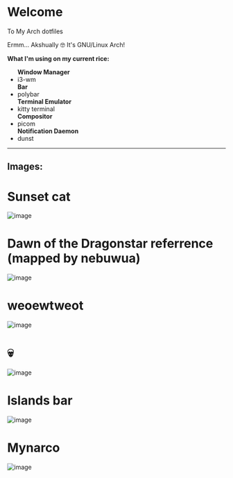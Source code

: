 # Welcome
To My Arch dotfiles

Ermm... Akshually 🤓 It's GNU/Linux Arch!


<b>What I'm using on my current rice:</b>
<ul>
<b>Window Manager</b>
  <li>i3-wm</li>
<b>Bar</b>
  <li>polybar</li>
<b>Terminal Emulator</b>
  <li>kitty terminal</li>
<b>Compositor</b>
  <li>picom</li>
<b>Notification Daemon</b>
  <li>dunst</li> 
</ul>
<hr>

<b><h2>Images:</h2></b>
# Sunset cat
![image](https://github.com/sexore/dotfiles/assets/44409590/baf0c8c6-0394-4616-b2d3-e22713aede58)


# Dawn of the Dragonstar referrence (mapped by nebuwua)
![image](https://github.com/sexore/dotfiles/assets/44409590/5b9cf63f-ce38-46d5-b772-d28726b86ae9)


# weoewtweot
![image](https://github.com/sexore/dotfiles/assets/44409590/eddee833-084e-4944-9913-247b351f1971)

# 💀
![image](https://github.com/sexore/dotfiles/assets/44409590/33cfe0e7-d5cd-4c26-953a-f33314569ede)

# Islands bar
![image](https://github.com/sexore/dotfiles/assets/44409590/f792baed-fb82-4a1c-beee-ebef950a161d)

# Mynarco
![image](https://github.com/sexore/dotfiles/assets/44409590/fd08b5f2-3818-43a4-9fe5-81f68346abac)

